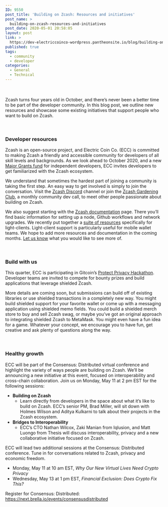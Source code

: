 ```yaml
---
ID: 9550
post_title: 'Building on Zcash: Resources and initiatives'
post_name: >
  building-on-zcash-resources-and-initiatives
post_date: 2020-05-01 20:58:05
layout: post
link: >
  https://dev-electriccoinco-wordpress.pantheonsite.io/blog/building-on-zcash-resources-and-initiatives/
published: true
tags:
  - community
  - developer
categories:
  - General
  - Technical
---
```

<!-- wp:spacer {"height":20} -->
<div style="height:20px" aria-hidden="true" class="wp-block-spacer"></div>
<!-- /wp:spacer -->

<!-- wp:paragraph -->
<p>Zcash turns four years old in October, and there’s never been a better time to be part of the developer community. In this blog post, we outline new resources and showcase some existing initiatives that support people who want to build on Zcash.</p>
<!-- /wp:paragraph -->

<!-- wp:spacer {"height":20} -->
<div style="height:20px" aria-hidden="true" class="wp-block-spacer"></div>
<!-- /wp:spacer -->

<!-- wp:heading {"level":3} -->
<h3>Developer resources</h3>
<!-- /wp:heading -->

<!-- wp:paragraph -->
<p>Zcash is an open-source project, and Electric Coin Co. (ECC) is committed to making Zcash a friendly and accessible community for developers of all skill levels and backgrounds. As we look ahead to October 2020, and a new <a href="https://dev-electriccoinco-wordpress.pantheonsite.io/blog/dev-fund-poll-shows-consensus/">Major Grants fund</a> for independent developers, ECC invites developers to get familiarized with the Zcash ecosystem.</p>
<!-- /wp:paragraph -->

<!-- wp:paragraph -->
<p>We understand that sometimes the hardest part of joining a community is taking the first step. An easy way to get involved is simply to join the conversation. Visit the <a href="https://discord.gg/CgVk4ma" target="_blank" rel="noreferrer noopener">Zcash Discord</a> channel or join the <a href="https://forum.zcashcommunity.com/t/announcing-the-zcash-gardening-club-a-monthly-open-zcash-development-call/36357" target="_blank" rel="noreferrer noopener">Zcash Gardening Club</a>, a monthly community dev call, to meet other people passionate about building on Zcash.</p>
<!-- /wp:paragraph -->

<!-- wp:paragraph -->
<p>We also suggest starting with the <a rel="noreferrer noopener" href="https://zcash.readthedocs.io/en/latest/" target="_blank">Zcash documentation</a> page. There you’ll find basic information for setting up a node, Github workflows and network upgrades. We recently put together a <a rel="noreferrer noopener" href="https://zcash.readthedocs.io/en/latest/rtd_pages/lightclient_support.html" target="_blank">suite of resources</a> specifically for light-clients. Light-client support is particularly useful for mobile wallet teams. We hope to add more resources and documentation in the coming months. <a rel="noreferrer noopener" href="https://discord.gg/CgVk4ma" target="_blank">Let us know</a> what you would like to see more of.</p>
<!-- /wp:paragraph -->

<!-- wp:spacer {"height":20} -->
<div style="height:20px" aria-hidden="true" class="wp-block-spacer"></div>
<!-- /wp:spacer -->

<!-- wp:heading {"level":3} -->
<h3>Build with us</h3>
<!-- /wp:heading -->

<!-- wp:paragraph -->
<p>This quarter, ECC is participating in Gitcoin’s <a href="https://gitcoin.co/hackathon/privacy/onboard" target="_blank" rel="noreferrer noopener">Protect Privacy Hackathon</a>. Developer teams are invited to compete for bounty prizes and build applications that leverage shielded Zcash.</p>
<!-- /wp:paragraph -->

<!-- wp:paragraph -->
<p>More details are coming soon, but submissions can build off of existing libraries or use shielded transactions in a completely new way. You might build shielded support for your favorite wallet or come up with a messaging application using shielded memo fields. You could build a shielded merch store to buy and sell Zcash swag, or maybe you’ve got an original approach to integrating shielded Zcash to MetaMask. You might even have a fun idea for a game. Whatever your concept, we encourage you to have fun, get creative and ask plenty of questions along the way.</p>
<!-- /wp:paragraph -->

<!-- wp:spacer {"height":20} -->
<div style="height:20px" aria-hidden="true" class="wp-block-spacer"></div>
<!-- /wp:spacer -->

<!-- wp:heading {"level":3} -->
<h3>Healthy growth</h3>
<!-- /wp:heading -->

<!-- wp:paragraph -->
<p>ECC will be part of the Consensus: Distributed virtual conference and highlight the variety of ways people are building on Zcash. We’ll be announcing a new initiative at this event, focused on interoperability and cross-chain collaboration. Join us on Monday, May 11 at 2 pm EST for the following sessions:</p>
<!-- /wp:paragraph -->

<!-- wp:list -->
<ul><li><strong>Building on Zcash</strong><ul><li>Learn directly from developers in the space about what it’s like to build on Zcash. ECC’s senior PM, Brad Miller, will sit down with Holmes Wilson and Aditya Kulkarni to talk about their projects in the Zcash ecosystem.<br></li></ul></li><li><strong>Bridges to Interoperability</strong><ul><li>ECC’s CTO Nathan Wilcox, Zaki Manian from Iqlusion, and Matt Luongo from Thesis will discuss interoperability, privacy and a new collaborative initiative focused on Zcash.</li></ul></li></ul>
<!-- /wp:list -->

<!-- wp:paragraph -->
<p>ECC will lead two additional sessions at the Consensus: Distributed conference. Tune in for conversations related to Zcash, privacy and economic freedom.</p>
<!-- /wp:paragraph -->

<!-- wp:list -->
<ul><li>Monday, May 11 at 10 am EST, <em>Why Our New Virtual Lives Need Crypto Privacy</em></li><li>Wednesday, May 13 at 1 pm EST, <em>Financial Exclusion: Does Crypto Fix This?</em></li></ul>
<!-- /wp:list -->

<!-- wp:paragraph -->
<p>Register for Consensus: Distributed: <a href="https://slack-redir.net/link?url=https%3A%2F%2Fnext.brella.io%2Fevents%2Fconsensusdistributed" target="_blank" rel="noreferrer noopener">https://next.brella.io/events/consensusdistributed</a></p>
<!-- /wp:paragraph -->